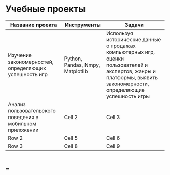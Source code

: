 # Учебные проекты
|Название проекта                                              | Инструменты                      | Задачи    |
|--------------------------------------------------------------|----------------------------------|-----------|
| Изучение закономерностей, определяющих успешность игр        |Python, Pandas, Nmpy, Matplotlib  | Используя исторические данные о продажах компьютерных игр, оценки пользователей и экспертов, жанры и платформы, выявить закономерности, определяющие успешность игры           |
| Анализ пользовательского поведения в мобильном приложении    | Cell 2   | Cell 3                |На основе данных использования мобильного приложения для продажи продуктов питания проанализировать воронку продаж, а также оценить результаты A/A/B-тестирования 
| Row 2    | Cell 5   | Cell 6   |
| Row 3    | Cell 8   | Cell 9   |
# -
